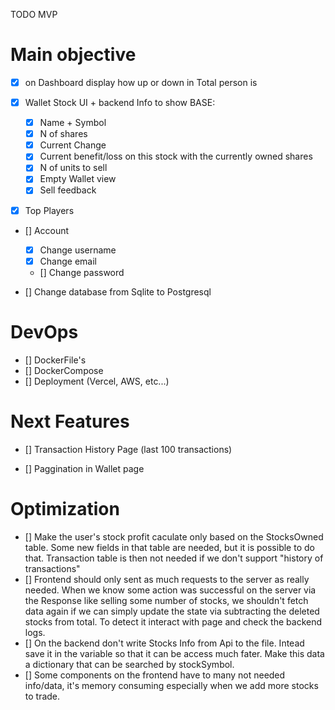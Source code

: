 TODO MVP

# Main objective

- [x] on Dashboard display how up or down in Total person is
- [x] Wallet Stock UI + backend
      Info to show BASE:

  - [x] Name + Symbol
  - [x] N of shares
  - [x] Current Change
  - [x] Current benefit/loss on this stock with the currently owned shares
  - [x] N of units to sell
  - [x] Empty Wallet view
  - [x] Sell feedback

- [x] Top Players

- [] Account

  - [x] Change username
  - [x] Change email
  - [] Change password

- [] Change database from Sqlite to Postgresql

# DevOps

- [] DockerFile's
- [] DockerCompose
- [] Deployment (Vercel, AWS, etc...)

# Next Features

- [] Transaction History Page (last 100 transactions)

- [] Paggination in Wallet page

# Optimization

- [] Make the user's stock profit caculate only based on the StocksOwned table. Some new fields in that table are needed, but it is possible to do that. Transaction table is then not needed if we don't support "history of transactions"
- [] Frontend should only sent as much requests to the server as really needed. When we know some action was successful on the server via the Response like selling some number of stocks, we shouldn't fetch data again if we can simply update the state via subtracting the deleted stocks from total. To detect it interact with page and check the backend logs.
- [] On the backend don't write Stocks Info from Api to the file. Intead save it in the variable so that it can be access much fater. Make this data a dictionary that can be searched by stockSymbol.
- [] Some components on the frontend have to many not needed info/data, it's memory consuming especially when we add more stocks to trade.
